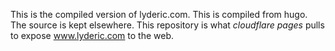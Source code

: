 This is the compiled version of lyderic.com. This is compiled from hugo. The source is kept elsewhere. This repository is what _cloudflare pages_ pulls to expose www.lyderic.com to the web.
